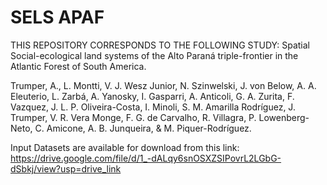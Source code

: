 # SELS APAF

THIS REPOSITORY CORRESPONDS TO THE FOLLOWING STUDY: Spatial Social-ecological land systems of the Alto Paraná triple-frontier in the Atlantic Forest of South America.

Trumper, A., L. Montti, V. J. Wesz Junior, N. Szinwelski, J. von Below, A. A. Eleuterio, L. Zarbá, A. Yanosky, I. Gasparri, A. Anticoli, G. A. Zurita, F. Vazquez, J. L. P. Oliveira-Costa, I. Minoli, S. M. Amarilla Rodríguez, J. Trumper, V. R. Vera Monge, F. G. de Carvalho, R. Villagra, P. Lowenberg-Neto, C. Amicone, A. B. Junqueira, & M. Piquer-Rodríguez.

Input Datasets are available for download from this link: https://drive.google.com/file/d/1_-dALqy6snOSXZSIPovrL2LGbG-dSbkj/view?usp=drive_link
